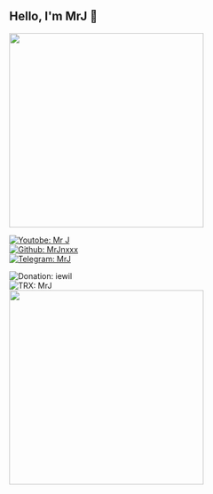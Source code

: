 <h2> Hello, I'm <b>MrJ</b> 👋</h2>
<img src="https://github-readme-stats.vercel.app/api?username=MrJnxxx&show_icons=true&theme=blueberry" width="350">

[![Youtobe: Mr J](https://img.shields.io/youtube/channel/subscribers/UCJ_vQaUU0CKuPpOji6IiUwQ?style=social)](https://youtube.com/channel/UCJ_vQaUU0CKuPpOji6IiUwQ)
<br>
[![Github: MrJnxxx](https://img.shields.io/github/followers/MrJnxxx?style=social)](https://github.com/MrJnxxx)
<br>
[![Telegram: MrJ](https://img.shields.io/badge/Telegram-MrJinxxx-green?style=social&logo=Telegram)](https://t.me/MrJinxxx)
<br>

![Donation: iewil](https://img.shields.io/badge/💰-Donation-blue?style=flat-square)
<br>
![TRX: MrJ](https://img.shields.io/badge/DOGE-DDMKbW4nuKFb64maDga32hxQoG6fKgGsj2-blue?style=flat-square&logo=dogecoin)
<br>
<img src="https://github-readme-stats.vercel.app/api/top-langs/?username=MrJnxxx&theme=blueberry" width="350">
